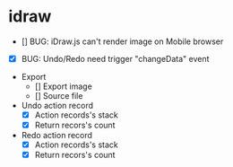 # idraw

* [] BUG: iDraw.js can't render image on Mobile browser
* [x] BUG: Undo/Redo need trigger "changeData" event
* Export
  * [] Export image
  * [] Source file
* Undo action record
  * [x] Action records's stack
  * [x] Return recors's count
* Redo action record
  * [x] Action records's stack
  * [x] Return recors's count